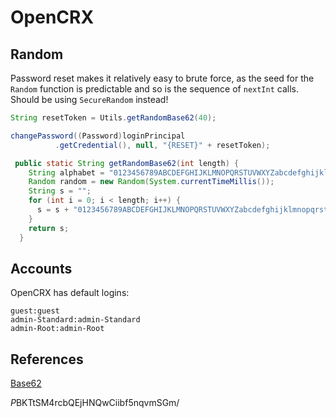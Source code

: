 # OpenCRX

## Random

Password reset makes it relatively easy to brute force, as the seed for the `Random` function is predictable and so is the sequence of `nextInt` calls.  Should be using `SecureRandom` instead!

```java
String resetToken = Utils.getRandomBase62(40);

changePassword((Password)loginPrincipal
          .getCredential(), null, "{RESET}" + resetToken);
```
```java
 public static String getRandomBase62(int length) {
    String alphabet = "0123456789ABCDEFGHIJKLMNOPQRSTUVWXYZabcdefghijklmnopqrstuvwxyz";
    Random random = new Random(System.currentTimeMillis());
    String s = "";
    for (int i = 0; i < length; i++) {
      s = s + "0123456789ABCDEFGHIJKLMNOPQRSTUVWXYZabcdefghijklmnopqrstuvwxyz".charAt(random.nextInt(62));
    }
    return s;
  }
```

## Accounts

OpenCRX has default logins:

```
guest:guest
admin-Standard:admin-Standard
admin-Root:admin-Root
```

## References

[Base62](https://en.wikipedia.org/wiki/Base62)

$P$BKTtSM4rcbQEjHNQwCiibf5nqvmSGm/